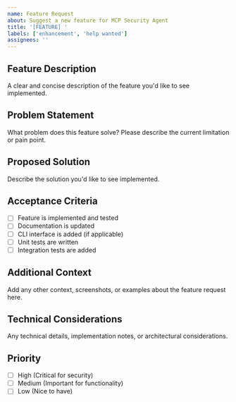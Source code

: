 ```yaml
---
name: Feature Request
about: Suggest a new feature for MCP Security Agent
title: '[FEATURE] '
labels: ['enhancement', 'help wanted']
assignees: ''
---
```


## Feature Description
A clear and concise description of the feature you'd like to see implemented.

## Problem Statement
What problem does this feature solve? Please describe the current limitation or pain point.

## Proposed Solution
Describe the solution you'd like to see implemented.

## Acceptance Criteria
- [ ] Feature is implemented and tested
- [ ] Documentation is updated
- [ ] CLI interface is added (if applicable)
- [ ] Unit tests are written
- [ ] Integration tests are added

## Additional Context
Add any other context, screenshots, or examples about the feature request here.

## Technical Considerations
Any technical details, implementation notes, or architectural considerations.

## Priority
- [ ] High (Critical for security)
- [ ] Medium (Important for functionality)
- [ ] Low (Nice to have)
